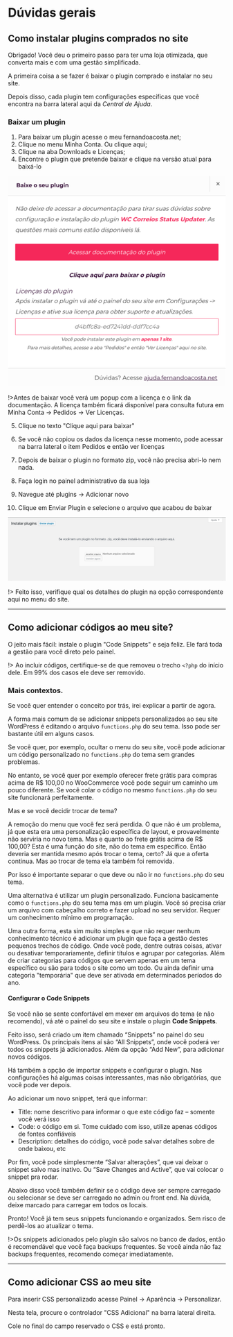 # Dúvidas gerais

## Como instalar plugins comprados no site

Obrigado! Você deu o primeiro passo para ter uma loja otimizada, que converta mais e com uma gestão simplificada.

A primeira coisa a se fazer é baixar o plugin comprado e instalar no seu site.

Depois disso, cada plugin tem configurações específicas que você encontra na barra lateral aqui da _Central de Ajuda_.

### Baixar um plugin

1. Para baixar um plugin acesse o meu fernandoacosta.net;
2. Clique no menu Minha Conta. Ou clique aqui;
3. Clique na aba Downloads e Licenças;
4. Encontre o plugin que pretende baixar e clique na versão atual para baixá-lo

![Tela de download](images/baixar-plugins.jpg ':class=img50')

!>Antes de baixar você verá um popup com a licença e o link da documentação. A licença também ficará disponível para consulta futura em Minha Conta -> Pedidos -> Ver Licenças.


5. Clique no texto "Clique aqui para baixar"

6. Se você não copiou os dados da licença nesse momento, pode acessar na barra lateral o item Pedidos e então ver licenças

7. Depois de baixar o plugin no formato zip, você não precisa abri-lo nem nada.

8. Faça login no painel administrativo da sua loja

9. Navegue até plugins -> Adicionar novo

10. Clique em Enviar Plugin e selecione o arquivo que acabou de baixar


![Tela de download](images/upload-plugin.jpg ':class=img50')

!> Feito isso, verifique qual os detalhes do plugin na opção correspondente aqui no menu do site.

----

## Como adicionar códigos ao meu site?

O jeito mais fácil: instale o plugin "Code Snippets" e seja feliz. Ele fará toda a gestão para você direto pelo painel.

!> Ao incluir códigos, certifique-se de que removeu o trecho `<?php` do início dele. Em 99% dos casos ele deve ser removido.

### Mais contextos.

Se você quer entender o conceito por trás, irei explicar a partir de agora.

A forma mais comum de se adicionar snippets personalizados ao seu site WordPress é editando o arquivo `functions.php` do seu tema. Isso pode ser bastante útil em alguns casos.

Se você quer, por exemplo, ocultar o menu do seu site, você pode adicionar um código personalizado no `functions.php` do tema sem grandes problemas.

No entanto, se você quer por exemplo oferecer frete grátis para compras acima de R$ 100,00 no WooCommerce você pode seguir um caminho um pouco diferente. Se você colar o código no mesmo `functions.php` do seu site funcionará perfeitamente.

Mas e se você decidir trocar de tema?

A remoção do menu que você fez será perdida. O que não é um problema, já que esta era uma personalização específica de layout, e provavelmente não serviria no novo tema. Mas e quanto ao frete grátis acima de R$ 100,00? Esta é uma função do site, não do tema em específico. Então deveria ser mantida mesmo após trocar o tema, certo? Já que a oferta continua. Mas ao trocar de tema ela também foi removida.

Por isso é importante separar o que deve ou não ir no `functions.php` do seu tema.

Uma alternativa é utilizar um plugin personalizado. Funciona basicamente como o `functions.php` do seu tema mas em um plugin. Você só precisa criar um arquivo com cabeçalho correto e fazer upload no seu servidor. Requer um conhecimento mínimo em programação.

Uma outra forma, esta sim muito simples e que não requer nenhum conhecimento técnico é adicionar um plugin que faça a gestão destes pequenos trechos de código. Onde você pode, dentre outras coisas, ativar ou desativar temporariamente, definir títulos e agrupar por categorias. Além de criar categorias para códigos que servem apenas em um tema específico ou são para todos o site como um todo. Ou ainda definir uma categoria "temporária" que deve ser ativada em determinados períodos do ano.

#### Configurar o Code Snippets

Se você não se sente confortável em mexer em arquivos do tema (e não recomendo), vá até o painel do seu site e instale o plugin **Code Snippets**.

Feito isso, será criado um item chamado “Snippets” no painel do seu WordPress. Os principais itens aí são “All Snippets”, onde você poderá ver todos os snippets já adicionados. Além da opção “Add New”, para adicionar novos códigos.

Há também a opção de importar snippets e configurar o plugin. Nas configurações há algumas coisas interessantes, mas não obrigatórias, que você pode ver depois.

Ao adicionar um novo snippet, terá que informar:

- Title: nome descritivo para informar o que este código faz – somente você verá isso
- Code: o código em si. Tome cuidado com isso, utilize apenas códigos de fontes confiáveis
- Description: detalhes do código, você pode salvar detalhes sobre de onde baixou, etc

Por fim, você pode simplesmente “Salvar alterações”, que vai deixar o snippet salvo mas inativo. Ou “Save Changes and Active”, que vai colocar o snippet pra rodar.

Abaixo disso você também definir se o código deve ser sempre carregado ou selecionar se deve ser carregado no admin ou front end. Na dúvida, deixe marcado para carregar em todos os locais.

Pronto! Você já tem seus snippets funcionando e organizados. Sem risco de perdê-los ao atualizar o tema.

!>Os snippets adicionados pelo plugin são salvos no banco de dados, então é recomendável que você faça backups frequentes. Se você ainda não faz backups frequentes, recomendo começar imediatamente.


---

## Como adicionar CSS ao meu site

Para inserir CSS personalizado acesse Painel -> Aparência -> Personalizar.

Nesta tela, procure o controlador "CSS Adicional" na barra lateral direita.

Cole no final do campo reservado o CSS e está pronto.
